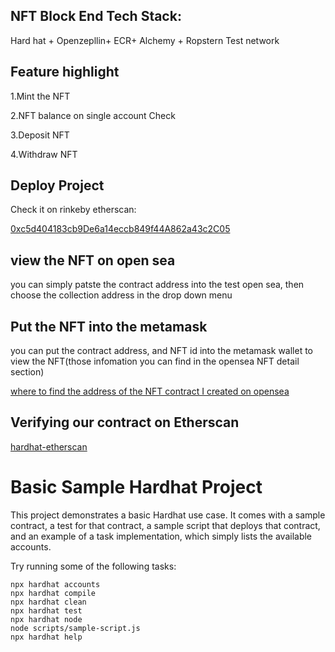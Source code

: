 ## NFT Block End Tech Stack:

Hard hat + Openzepllin+ ECR+ Alchemy + Ropstern Test network

## Feature highlight

1.Mint the NFT

2.NFT balance on single account Check

3.Deposit NFT

4.Withdraw NFT 



## Deploy Project

Check it on rinkeby etherscan:

[0xc5d404183cb9De6a14eccb849f44A862a43c2C05](https://rinkeby.etherscan.io/address/0xc5d404183cb9De6a14eccb849f44A862a43c2C05) 



## view the NFT on open sea

you can simply patste the contract address into the test open sea, then choose the collection address in the drop down menu



## Put the NFT into the metamask

you can put the contract address, and NFT id into the metamask wallet to view the NFT(those infomation you can find in the opensea NFT detail section)

[where to find the address of the NFT contract I created on opensea](https://ethereum.stackexchange.com/questions/113932/where-to-find-the-address-of-the-nft-contract-i-created-on-opensea)



## Verifying our contract on Etherscan

[hardhat-etherscan](https://hardhat.org/hardhat-runner/plugins/nomiclabs-hardhat-etherscan#hardhat-etherscan)

# Basic Sample Hardhat Project

This project demonstrates a basic Hardhat use case. It comes with a sample contract, a test for that contract, a sample script that deploys that contract, and an example of a task implementation, which simply lists the available accounts.

Try running some of the following tasks:

```shell
npx hardhat accounts
npx hardhat compile
npx hardhat clean
npx hardhat test
npx hardhat node
node scripts/sample-script.js
npx hardhat help
```

